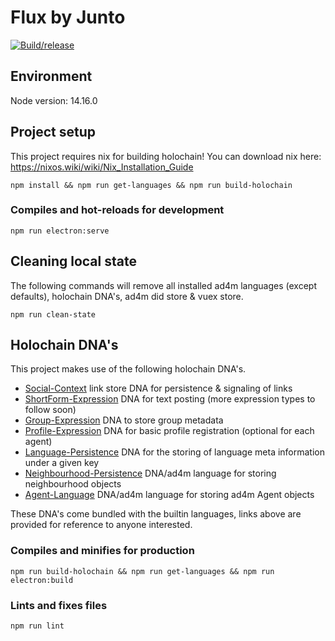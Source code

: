 # Flux by Junto

[![Build/release](https://github.com/juntofoundation/communities/actions/workflows/release.yml/badge.svg)](https://github.com/juntofoundation/communities/actions/workflows/release.yml)

## Environment
Node version: 14.16.0<br>

## Project setup
This project requires nix for building holochain! You can download nix here: https://nixos.wiki/wiki/Nix_Installation_Guide

```
npm install && npm run get-languages && npm run build-holochain
```

### Compiles and hot-reloads for development
```
npm run electron:serve
```

## Cleaning local state

The following commands will remove all installed ad4m languages (except defaults), holochain DNA's, ad4m did store & vuex store.

```
npm run clean-state
```

## Holochain DNA's

This project makes use of the following holochain DNA's.

- [Social-Context](https://github.com/juntofoundation/Social-Context) link store DNA for persistence & signaling of links
- [ShortForm-Expression](https://github.com/juntofoundation/ad4m-languages/tree/master/shortform-expression) DNA for text posting (more expression types to follow soon)
- [Group-Expression](https://github.com/juntofoundation/ad4m-languages/tree/master/group-expression) DNA to store group metadata
- [Profile-Expression](https://github.com/jdeepee/profiles) DNA for basic profile registration (optional for each agent)
- [Language-Persistence](https://github.com/perspect3vism/language-persistence) DNA for the storing of language meta information under a given key
- [Neighbourhood-Persistence](https://github.com/perspect3vism/neighbourhood-language) DNA/ad4m language for storing neighbourhood objects
- [Agent-Language](https://github.com/perspect3vism/agent-language) DNA/ad4m language for storing ad4m Agent objects

These DNA's come bundled with the builtin languages, links above are provided for reference to anyone interested.

### Compiles and minifies for production
```
npm run build-holochain && npm run get-languages && npm run electron:build
```

### Lints and fixes files
```
npm run lint
```
